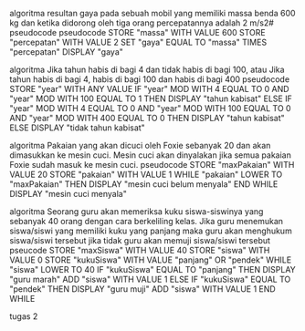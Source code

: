 algoritma
resultan gaya pada sebuah mobil yang memiliki massa benda 600 kg dan ketika didorong oleh tiga orang percepatannya adalah 2 m/s2# pseudocode
pseudocode
STORE "massa" WITH VALUE 600 
STORE "percepatan" WITH VALUE 2
SET "gaya" EQUAL TO "massa" TIMES "percepatan"
    DISPLAY "gaya"

algoritma
Jika tahun habis di bagi 4 dan tidak habis di bagi 100, atau
Jika tahun habis di bagi 4, habis di bagi 100 dan habis di bagi 400
pseudocode
STORE "year" WITH ANY VALUE
IF "year" MOD WITH 4 EQUAL TO 0 AND "year" MOD WITH 100 EQUAL TO 1 THEN 
    DISPLAY "tahun kabisat"
ELSE IF "year" MOD WITH 4 EQUAL TO 0 AND "year" MOD WITH 100 EQUAL TO 0 AND "year" MOD WITH 400 EQUAL TO 0 THEN
    DISPLAY "tahun kabisat"
ELSE
    DISPLAY "tidak tahun kabisat"

algoritma
Pakaian yang akan dicuci oleh Foxie sebanyak 20 dan akan dimasukkan ke mesin cuci. Mesin cuci akan dinyalakan jika semua pakaian Foxie sudah masuk ke mesin cuci.
pseudocode
STORE "maxPakaian" WITH VALUE 20 
STORE "pakaian" WITH VALUE 1
WHILE "pakaian" LOWER TO "maxPakaian" THEN
    DISPLAY "mesin cuci belum menyala"
END WHILE
    DISPLAY "mesin cuci menyala"

algoritma
Seorang guru akan memeriksa kuku siswa-siswinya yang sebanyak 40 orang dengan cara berkeliling kelas. 
Jika guru menemukan siswa/siswi yang memiliki kuku yang panjang maka guru akan menghukum siswa/siswi tersebut 
jika tidak guru akan memuji siswa/siswi tersebut
pseucode
STORE "maxSiswa" WITH VALUE 40
STORE "siswa" WITH VALUE 0
STORE "kukuSiswa" WITH VALUE "panjang" OR "pendek"
WHILE "siswa" LOWER TO 40
IF "kukuSiswa" EQUAL TO "panjang" THEN
    DISPLAY "guru marah"
ADD "siswa" WITH VALUE 1
ELSE IF "kukuSiswa" EQUAL TO "pendek" THEN
    DISPLAY "guru muji"
ADD "siswa" WITH VALUE 1
END WHILE



tugas 2
